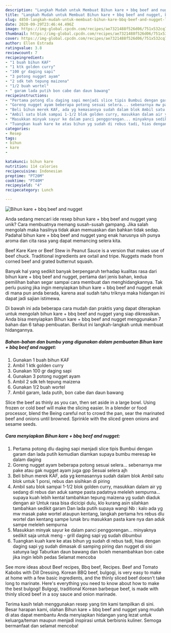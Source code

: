 ```yaml
---
description: "Langkah Mudah untuk Membuat Bihun kare + bbq beef and nugget, Lezat Sekali"
title: "Langkah Mudah untuk Membuat Bihun kare + bbq beef and nugget, Lezat Sekali"
slug: 4850-langkah-mudah-untuk-membuat-bihun-kare-bbq-beef-and-nugget-lezat-sekali
date: 2020-09-29T23:46:44.496Z
image: https://img-global.cpcdn.com/recipes/ae7321488f526d06/751x532cq70/bihun-kare-bbq-beef-and-nugget-foto-resep-utama.jpg
thumbnail: https://img-global.cpcdn.com/recipes/ae7321488f526d06/751x532cq70/bihun-kare-bbq-beef-and-nugget-foto-resep-utama.jpg
cover: https://img-global.cpcdn.com/recipes/ae7321488f526d06/751x532cq70/bihun-kare-bbq-beef-and-nugget-foto-resep-utama.jpg
author: Ellen Estrada
ratingvalue: 3.8
reviewcount: 7
recipeingredient:
- "1 buah bihun KAF"
- "1 ktk golden curry"
- "100 gr daging sapi"
- "3 potong nugget ayam"
- "2 sdk teh tepung maizena"
- "1/2 buah wortel"
- " garam lada putih bon cabe dan daun bawang"
recipeinstructions:
- "Pertama potong dlu daging sapi menjadi slice tipis Bumbui dengan garam dan lada putih kemudian diamkan supaya bumbu meresap ke dalam daging"
- "Goreng nugget ayam beberapa potong sesuai selera... sebenarnya mw pake atau gak nugget ayam juga gpp Sesuai selera ajh"
- "Beli bihun merek KAF, ada yg kemasannya sudah dalam blok Ambil satu blok untuk 1 porsi, rebus dan sisihkan di piring"
- "Ambil satu blok sampai 1-1/2 blok golden curry, masukkan dalam air yg sedang di rebus dan aduk sampe pasta padatnya meleleh sempurna... supaya kuah lebih kental tambahkan tepung maizena yg sudah diaduk dengan air Untuk rasa bisa dicicipi dulu, klo kurang asin silahkan tambahkan sedikit garam Dan lada putih supaya wangi Nb : kalo ada yg mw masak pake wortel ataupun kentang, langkah pertama hrs rebus dlu wortel dan kentang sampe lunak bru masukkan pasta kare nya dan aduk sampe meleleh sempurna"
- "Masukkan minyak sayur ke dalam panci penggorengan... minyaknya sedikit saja untuk meng - grill daging sapi yg sudah dibumbui"
- "Tuangkan kuah kare ke atas bihun yg sudah di rebus tadi, hias dengan daging sapi yg sudah dimasak di samping piring dan nugget di sisi satunya lagi Taburkan daun bawang dan boleh menambahkan bon cabe jika ingin lebih pedas Selamat mencoba"
categories:
- Resep
tags:
- bihun
- kare
- 

katakunci: bihun kare  
nutrition: 114 calories
recipecuisine: Indonesian
preptime: "PT20M"
cooktime: "PT40M"
recipeyield: "4"
recipecategory: Lunch

---
```



![Bihun kare + bbq beef and nugget](https://img-global.cpcdn.com/recipes/ae7321488f526d06/751x532cq70/bihun-kare-bbq-beef-and-nugget-foto-resep-utama.jpg)

Anda sedang mencari ide resep bihun kare + bbq beef and nugget yang unik? Cara membuatnya memang susah-susah gampang. Jika salah mengolah maka hasilnya tidak akan memuaskan dan bahkan tidak sedap. Padahal bihun kare + bbq beef and nugget yang enak harusnya sih punya aroma dan cita rasa yang dapat memancing selera kita.

Beef Kare Kare or Beef Stew in Peanut Sauce is a version that makes use of beef chuck. Traditional ingredients are oxtail and tripe. Nuggets made from corned beef and grated butternut squash.

Banyak hal yang sedikit banyak berpengaruh terhadap kualitas rasa dari bihun kare + bbq beef and nugget, pertama dari jenis bahan, kedua pemilihan bahan segar sampai cara membuat dan menghidangkannya. Tak perlu pusing jika ingin menyiapkan bihun kare + bbq beef and nugget enak di mana pun anda berada, karena asal sudah tahu triknya maka hidangan ini dapat jadi sajian istimewa.


Di bawah ini ada beberapa cara mudah dan praktis yang dapat diterapkan untuk mengolah bihun kare + bbq beef and nugget yang siap dikreasikan. Anda bisa menyiapkan Bihun kare + bbq beef and nugget menggunakan 7 bahan dan 6 tahap pembuatan. Berikut ini langkah-langkah untuk membuat hidangannya.

<!--inarticleads1-->

##### Bahan-bahan dan bumbu yang digunakan dalam pembuatan Bihun kare + bbq beef and nugget:

1. Gunakan 1 buah bihun KAF
1. Ambil 1 ktk golden curry
1. Gunakan 100 gr daging sapi
1. Gunakan 3 potong nugget ayam
1. Ambil 2 sdk teh tepung maizena
1. Gunakan 1/2 buah wortel
1. Ambil  garam, lada putih, bon cabe dan daun bawang


Slice the beef as thinly as you can, then set aside in a large bowl. Using frozen or cold beef will make the slicing easier. In a blender or food processor, blend the Being careful not to crowd the pan, sear the marinated beef and onions until browned. Sprinkle with the sliced green onions and sesame seeds. 

<!--inarticleads2-->

##### Cara menyiapkan Bihun kare + bbq beef and nugget:

1. Pertama potong dlu daging sapi menjadi slice tipis Bumbui dengan garam dan lada putih kemudian diamkan supaya bumbu meresap ke dalam daging
1. Goreng nugget ayam beberapa potong sesuai selera... sebenarnya mw pake atau gak nugget ayam juga gpp Sesuai selera ajh
1. Beli bihun merek KAF, ada yg kemasannya sudah dalam blok Ambil satu blok untuk 1 porsi, rebus dan sisihkan di piring
1. Ambil satu blok sampai 1-1/2 blok golden curry, masukkan dalam air yg sedang di rebus dan aduk sampe pasta padatnya meleleh sempurna... supaya kuah lebih kental tambahkan tepung maizena yg sudah diaduk dengan air Untuk rasa bisa dicicipi dulu, klo kurang asin silahkan tambahkan sedikit garam Dan lada putih supaya wangi Nb : kalo ada yg mw masak pake wortel ataupun kentang, langkah pertama hrs rebus dlu wortel dan kentang sampe lunak bru masukkan pasta kare nya dan aduk sampe meleleh sempurna
1. Masukkan minyak sayur ke dalam panci penggorengan... minyaknya sedikit saja untuk meng - grill daging sapi yg sudah dibumbui
1. Tuangkan kuah kare ke atas bihun yg sudah di rebus tadi, hias dengan daging sapi yg sudah dimasak di samping piring dan nugget di sisi satunya lagi Taburkan daun bawang dan boleh menambahkan bon cabe jika ingin lebih pedas Selamat mencoba


See more ideas about Beef recipes, Bbq beef, Recipes. Beef and Tomato Kabobs with Dill Dressing. Korean BBQ beef, bulgogi, is very easy to make at home with a few basic ingredients, and the thinly sliced beef doesn&#39;t take long to marinate. Here&#39;s everything you need to know about how to make the best bulgogi! Bulgogi, traditional Korean barbeque beef, is made with thinly sliced beef in a soy sauce and onion marinade. 

Terima kasih telah menggunakan resep yang tim kami tampilkan di sini. Besar harapan kami, olahan Bihun kare + bbq beef and nugget yang mudah di atas dapat membantu Anda menyiapkan hidangan yang lezat untuk keluarga/teman maupun menjadi inspirasi untuk berbisnis kuliner. Semoga bermanfaat dan selamat mencoba!
